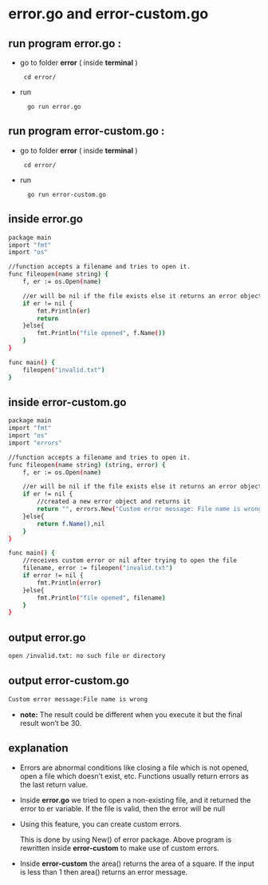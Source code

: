 
# error.go and error-custom.go 
## run program error.go : 
- go to folder **error** ( inside **terminal** ) 

       cd error/

- run 

        go run error.go

## run program error-custom.go : 
- go to folder **error** ( inside **terminal** ) 

       cd error/

- run 

        go run error-custom.go









## inside error.go

```bash
package main
import "fmt"
import "os"

//function accepts a filename and tries to open it.
func fileopen(name string) {
    f, er := os.Open(name)

    //er will be nil if the file exists else it returns an error object  
    if er != nil {
        fmt.Println(er)
        return
    }else{
    	fmt.Println("file opened", f.Name())
    }
}

func main() {  
    fileopen("invalid.txt")
}

```


## inside error-custom.go


```bash
package main
import "fmt"
import "os"
import "errors"

//function accepts a filename and tries to open it.
func fileopen(name string) (string, error) {
    f, er := os.Open(name)

    //er will be nil if the file exists else it returns an error object  
    if er != nil {
        //created a new error object and returns it  
        return "", errors.New("Custom error message: File name is wrong")
    }else{
    	return f.Name(),nil
    }
}

func main() {  
    //receives custom error or nil after trying to open the file
    filename, error := fileopen("invalid.txt")
    if error != nil {
        fmt.Println(error)
    }else{
    	fmt.Println("file opened", filename)
    }  
}
```


## output error.go

```bash
open /invalid.txt: no such file or directory
```


## output error-custom.go

```bash
Custom error message:File name is wrong
```

- **note:** The result could be different when you execute it but the final result won’t be 30.

## explanation


- Errors are abnormal conditions 
    like closing a file which is not opened, open a file which doesn’t exist, etc. 
    Functions usually return errors as the last return value.

- Inside **error.go** we tried to open a non-existing file, 
    and it returned the error to er variable. 
    If the file is valid, then the error will be null

- Using this feature, 
    you can create custom errors. 
    
    This is done by using New() of error package. 
    Above program is rewritten inside **error-custom** to make use of custom errors.

- Inside **error-custom** the area() returns the area of a square. 
    If the input is less than 1 then area() returns an error message.